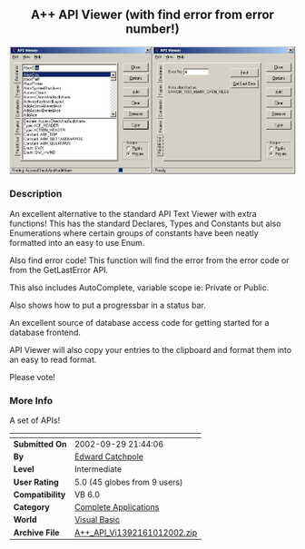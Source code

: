 ﻿<div align="center">

## A\+\+ API Viewer \(with find error from error number\!\)

<img src="PIC20021011547291202.jpg">
</div>

### Description

An excellent alternative to the standard API Text Viewer with extra functions! This has the standard Declares, Types and Constants but also Enumerations where certain groups of constants have been neatly formatted into an easy to use Enum.

Also find error code! This function will find the error from the error code or from the GetLastError API.

This also includes AutoComplete, variable scope ie: Private or Public.

Also shows how to put a progressbar in a status bar.

An excellent source of database access code for getting started for a database frontend.

API Viewer will also copy your entries to the clipboard and format them into an easy to read format.

Please vote!
 
### More Info
 
A set of APIs!


<span>             |<span>
---                |---
**Submitted On**   |2002-09-29 21:44:06
**By**             |[Edward Catchpole](https://github.com/Planet-Source-Code/PSCIndex/blob/master/ByAuthor/edward-catchpole.md)
**Level**          |Intermediate
**User Rating**    |5.0 (45 globes from 9 users)
**Compatibility**  |VB 6\.0
**Category**       |[Complete Applications](https://github.com/Planet-Source-Code/PSCIndex/blob/master/ByCategory/complete-applications__1-27.md)
**World**          |[Visual Basic](https://github.com/Planet-Source-Code/PSCIndex/blob/master/ByWorld/visual-basic.md)
**Archive File**   |[A\+\+\_API\_Vi1392161012002\.zip](https://github.com/Planet-Source-Code/edward-catchpole-a-api-viewer-with-find-error-from-error-number__1-39424/archive/master.zip)








